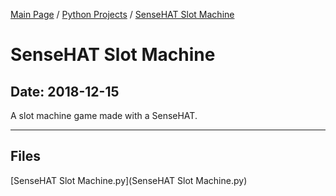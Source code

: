 [Main Page](/) / [Python Projects](/python) / [SenseHAT Slot Machine](/python/2018-12-15_SenseHAT_Slot_Machine)

# SenseHAT Slot Machine

## Date: 2018-12-15

A slot machine game made with a SenseHAT.

-----

## Files

[SenseHAT Slot Machine.py](SenseHAT Slot Machine.py)